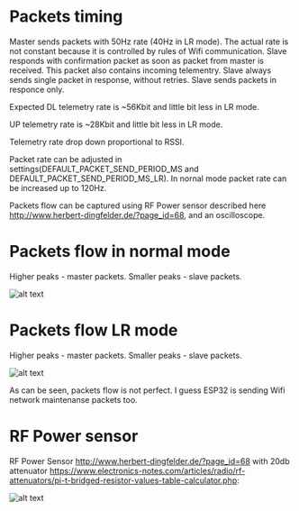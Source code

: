 # Packets timing

Master sends packets with 50Hz rate (40Hz in LR mode). The actual rate is not constant because it is controlled by rules of Wifi communication.
Slave responds with confirmation packet as soon as packet from master is received. This packet also contains incoming telementry.
Slave always sends single packet in response, without retries. Slave sends packets in responce only.


Expected DL telemetry rate is ~56Kbit and little bit less in LR mode.

UP telemetry rate is ~28Kbit and little bit less in LR mode.

Telemetry rate drop down proportional to RSSI.

Packet rate can be adjusted in settings(DEFAULT_PACKET_SEND_PERIOD_MS and DEFAULT_PACKET_SEND_PERIOD_MS_LR). In nornal mode packet rate can be increased up to 120Hz.

Packets flow can be captured using RF Power sensor described here http://www.herbert-dingfelder.de/?page_id=68, and an oscilloscope. 

# Packets flow in normal mode

Higher peaks - master packets. Smaller peaks - slave packets.

![alt text](https://raw.githubusercontent.com/RomanLut/hx_espnow_rc/main/doc/rfpower/AKIP0022.jpg "Packets flow - normal")


# Packets flow LR mode

Higher peaks - master packets. Smaller peaks - slave packets.

![alt text](https://raw.githubusercontent.com/RomanLut/hx_espnow_rc/main/doc/rfpower/AKIP0019.jpg "Packets flow - LR")

As can be seen, packets flow is not perfect. I guess ESP32 is sending Wifi network maintenanse packets too.


# RF Power sensor

RF Power Sensor http://www.herbert-dingfelder.de/?page_id=68 with 20db attenuator https://www.electronics-notes.com/articles/radio/rf-attenuators/pi-t-bridged-resistor-values-table-calculator.php:

![alt text](https://raw.githubusercontent.com/RomanLut/hx_espnow_rc/main/doc/rfpower/rfpowersensor.jpg "RF Power Sensor")




